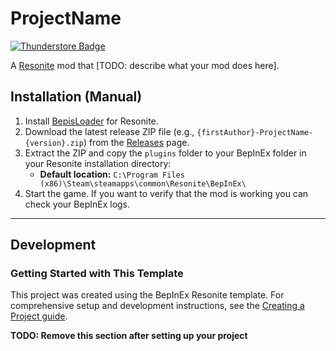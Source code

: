 # ProjectName
[![Thunderstore Badge](https://modding.resonite.net/assets/available-on-thunderstore.svg)](https://thunderstore.io/c/resonite/)

A [Resonite](https://resonite.com/) mod that [TODO: describe what your mod does here].

## Installation (Manual)
1. Install [BepisLoader](https://github.com/ResoniteModding/BepisLoader) for Resonite.
2. Download the latest release ZIP file (e.g., `{firstAuthor}-ProjectName-{version}.zip`) from the [Releases](https://github.com/{firstAuthor}/ProjectName/releases) page.
3. Extract the ZIP and copy the `plugins` folder to your BepInEx folder in your Resonite installation directory:
   - **Default location:** `C:\Program Files (x86)\Steam\steamapps\common\Resonite\BepInEx\`
4. Start the game. If you want to verify that the mod is working you can check your BepInEx logs.

---

## Development

### Getting Started with This Template

This project was created using the BepInEx Resonite template. For comprehensive setup and development instructions, see the [Creating a Project guide](https://modding.resonite.net/creating-a-mod/creating-a-project).

**TODO: Remove this section after setting up your project**